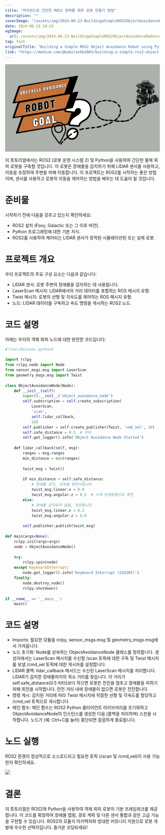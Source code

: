 ```yaml
---
title: "파이썬으로 간단한 ROS2 장애물 회피 로봇 만들기 방법"
description: ""
coverImage: "/assets/img/2024-06-23-BuildingaSimpleROS2ObjectAvoidanceRobotusingPython_0.png"
date: 2024-06-23 18:23
ogImage: 
  url: /assets/img/2024-06-23-BuildingaSimpleROS2ObjectAvoidanceRobotusingPython_0.png
tag: Tech
originalTitle: "Building a Simple ROS2 Object Avoidance Robot using Python"
link: "https://medium.com/@kabilankb2003/building-a-simple-ros2-object-avoidance-robot-using-python-962f5b8485d7"
---
```



<img src="/assets/img/2024-06-23-BuildingaSimpleROS2ObjectAvoidanceRobotusingPython_0.png" />

이 튜토리얼에서는 ROS2 (로봇 운영 시스템 2) 및 Python을 사용하여 간단한 물체 회피 로봇을 구축할 것입니다. 이 로봇은 장애물을 감지하기 위해 LIDAR 센서를 사용하고, 이동을 조정하여 주변을 피해 이동합니다. 이 프로젝트는 ROS2를 시작하는 좋은 방법이며, 센서를 사용하고 로봇의 이동을 제어하는 방법을 배우는 데 도움이 될 것입니다.

# 준비물

시작하기 전에 다음을 갖추고 있는지 확인하세요:

<div class="content-ad"></div>

- ROS2 설치 (Foxy, Galactic 또는 그 이후 버전).
- Python 프로그래밍에 대한 기본 지식.
- ROS2를 사용하여 제어되는 LIDAR 센서가 장착된 시뮬레이션된 또는 실제 로봇.

# 프로젝트 개요

우리 프로젝트의 주요 구성 요소는 다음과 같습니다:

- LIDAR 센서: 로봇 주변의 장애물을 감지하는 데 사용됩니다.
- LaserScan 메시지: LIDAR에서의 거리 데이터를 포함하는 ROS 메시지 유형.
- Twist 메시지: 로봇의 선형 및 각속도를 제어하는 ROS 메시지 유형.
- 노드: LIDAR 데이터를 구독하고 속도 명령을 게시하는 ROS2 노드.

<div class="content-ad"></div>

# 코드 설명

아래는 우리의 객체 회피 노드에 대한 완전한 코드입니다:

```python
#!/usr/bin/env python3

import rclpy
from rclpy.node import Node
from sensor_msgs.msg import LaserScan
from geometry_msgs.msg import Twist

class ObjectAvoidanceNode(Node):
    def __init__(self):
        super().__init__('object_avoidance_node')
        self.subscription = self.create_subscription(
            LaserScan,
            'scan',
            self.lidar_callback,
            10)
        self.publisher = self.create_publisher(Twist, 'cmd_vel', 10)
        self.safe_distance = 0.5  # 미터
        self.get_logger().info('Object Avoidance Node Started')

    def lidar_callback(self, msg):
        ranges = msg.ranges
        min_distance = min(ranges)
        
        twist_msg = Twist()

        if min_distance < self.safe_distance:
            # 장애물 감지, 로봇을 회전시킵니다
            twist_msg.linear.x = 0.0
            twist_msg.angular.z = 0.5  # 시계 반대방향으로 회전
        else:
            # 장애물 감지되지 않음, 전진합니다
            twist_msg.linear.x = 0.2
            twist_msg.angular.z = 0.0

        self.publisher.publish(twist_msg)

def main(args=None):
    rclpy.init(args=args)
    node = ObjectAvoidanceNode()

    try:
        rclpy.spin(node)
    except KeyboardInterrupt:
        node.get_logger().info('Keyboard Interrupt (SIGINT)')
    finally:
        node.destroy_node()
        rclpy.shutdown()

if __name__ == '__main__':
    main()
```

# 코드 설명

<div class="content-ad"></div>

- Imports: 필요한 모듈을 rclpy, sensor_msgs.msg 및 geometry_msgs.msg에서 가져옵니다.
- 노드 초기화: Node를 상속하는 ObjectAvoidanceNode 클래스를 정의합니다. 생성자에서는 LaserScan 메시지를 수신할 /scan 토픽에 대한 구독 및 Twist 메시지를 보낼 /cmd_vel 토픽에 대한 게시자를 설정합니다.
- LIDAR 콜백: lidar_callback 메서드는 수신된 LaserScan 메시지를 처리합니다. LIDAR가 감지한 장애물까지의 최소 거리를 찾습니다. 이 거리가 self.safe_distance(0.5 미터)보다 작으면 로봇은 전진을 멈추고 장애물을 피하기 위해 회전을 시작합니다. 안전 거리 내에 장애물이 없으면 로봇은 전진합니다.
- 명령 게시: 감지된 거리에 따라 Twist 메시지에 적절한 선형 및 각속도를 할당하고 /cmd_vel 토픽으로 게시합니다.
- 메인 함수: 메인 함수는 ROS2 Python 클라이언트 라이브러리를 초기화하고 ObjectAvoidanceNode의 인스턴스를 생성한 다음 (콜백을 처리하며) 스핀을 시작합니다. 노드가 (예: Ctrl+C를 눌러) 중단되면 깔끔하게 종료됩니다.

# 노드 실행

ROS2 환경이 정상적으로 소스로드되고 필요한 토픽 (/scan 및 /cmd_vel)이 사용 가능한지 확인하세요.

<img src="https://miro.medium.com/v2/resize:fit:1400/1*XNR1_8EGSFbgsAnJUJ05FQ.gif" />

<div class="content-ad"></div>

# 결론

이 튜토리얼은 ROS2와 Python을 사용하여 객체 회피 로봇의 기본 프레임워크를 제공합니다. 이 코드를 확장하여 장애물 맵핑, 경로 계획 및 다른 센서 통합과 같은 고급 기능을 구현할 수 있습니다. ROS2의 모듈식 아키텍처와 방대한 커뮤니티 지원으로 로봇 개발에 우수한 선택지입니다. 즐거운 코딩되세요!